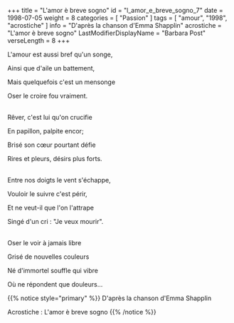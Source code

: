 +++
title = "L'amor è breve sogno"
id = "l_amor_e_breve_sogno_7"
date = 1998-07-05
weight = 8
categories = [ "Passion" ]
tags = [ "amour", "1998", "acrostiche" ]
info = "D'après la chanson d'Emma Shapplin"
acrostiche = "L'amor è breve sogno"
LastModifierDisplayName = "Barbara Post"
verseLength = 8
+++

L'amour est aussi bref qu'un songe,

Ainsi que d'aile un battement,

Mais quelquefois c'est un mensonge

Oser le croire fou vraiment.

 \
Rêver, c'est lui qu'on crucifie

En papillon, palpite encor;

Brisé son cœur pourtant défie

Rires et pleurs, désirs plus forts.

 \
Entre nos doigts le vent s'échappe,

Vouloir le suivre c'est périr,

Et ne veut-il que l'on l'attrape

Singé d'un cri : "Je veux mourir".

 \
Oser le voir à jamais libre

Grisé de nouvelles couleurs

Né d'immortel souffle qui vibre

Où ne répondent que douleurs...

{{% notice style="primary" %}}
D'après la chanson d'Emma Shapplin

Acrostiche : L'amor è breve sogno
{{% /notice %}}
